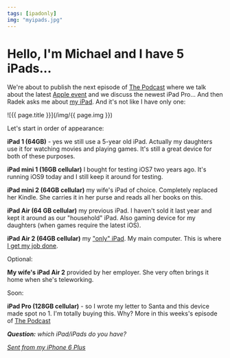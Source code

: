 ```yaml
---
tags: [ipadonly]
img: "myipads.jpg"
---
```


# Hello, I'm Michael and I have 5 iPads...

We're about to publish the next episode of [The Podcast][tp] where we talk about the latest [Apple event](https://sliwinski.com/ipadpro) and we discuss the newest iPad Pro... And then Radek asks me about [my iPad][io]. And it's not like I have only one:

<!--More-->

![{{ page.title }}](/img/{{ page.img }})

Let's start in order of appearance:

**iPad 1 (64GB)** - yes we still use a 5-year old iPad. Actually my daughters use it for watching movies and playing games. It's still a great device for both of these purposes. 

**iPad mini 1 (16GB cellular)** I bought for testing iOS7 two years ago. It's running iOS9 today and I still keep it around for testing.

**iPad mini 2 (64GB cellular)** my wife's iPad of choice. Completely replaced her Kindle. She carries it in her purse and reads all her books on this. 

**iPad Air (64 GB cellular)** my previous iPad. I haven't sold it last year and kept it around as our "household" iPad. Also gaming device for my daughters (when games require the latest iOS). 

**iPad Air 2 (64GB cellular)** my ["only" iPad][io]. My main computer. This is where [I get my job done][n].

Optional:

**My wife's iPad Air 2** provided by her employer. She very often brings it home when she's teleworking. 

Soon:

**iPad Pro (128GB cellular)** - so I wrote my letter to Santa and this device made spot no 1. I'm totally buying this. Why? More in this weeks's episode of [The Podcast][tp]

***Question:*** *which iPad/iPads do you have?*

*[Sent from my iPhone 6 Plus](https://sliwinski.com/6pluslove)*

[tp]: http://thepodcast.fm
[i]: http://iMagazine.pl
[d]: http://db.tt/kD7Liux
[e]: /how-i-use-evernote
[p]: /passion
[n]: https://michael.gratis/nozbe
[io]: https://michael.gratis/ipadonly/
[pm]: http://productivemag.com/
[s]: /show
[t]: http://twitter.com/MSliwinski